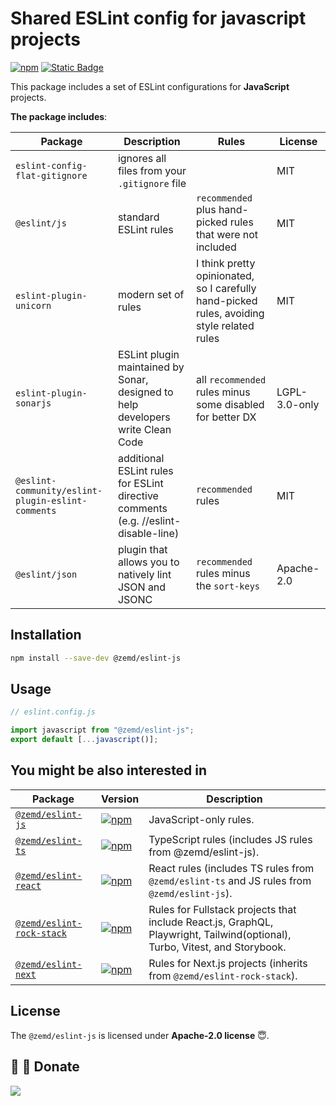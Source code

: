 # Shared ESLint config for javascript projects

[![npm](https://img.shields.io/npm/v/@zemd/eslint-js?color=0000ff&label=npm&labelColor=000)](https://npmjs.com/package/@zemd/eslint-js)
[![Static Badge](https://img.shields.io/badge/%40zemd%2Feslint--config--flat-gray?style=social&logo=github&label=GitHub&labelColor=blue)](https://github.com/zemd/eslint-flat-config)

This package includes a set of ESLint configurations for **JavaScript** projects.

**The package includes**:

| Package                                           | Description                                                                        | Rules                                                                                      | License       |
| ------------------------------------------------- | ---------------------------------------------------------------------------------- | ------------------------------------------------------------------------------------------ | ------------- |
| `eslint-config-flat-gitignore`                    | ignores all files from your `.gitignore` file                                      |                                                                                            | MIT           |
| `@eslint/js`                                      | standard ESLint rules                                                              | `recommended` plus hand-picked rules that were not included                                | MIT           |
| `eslint-plugin-unicorn`                           | modern set of rules                                                                | I think pretty opinionated, so I carefully hand-picked rules, avoiding style related rules | MIT           |
| `eslint-plugin-sonarjs`                           | ESLint plugin maintained by Sonar, designed to help developers write Clean Code    | all `recommended` rules minus some disabled for better DX                                  | LGPL-3.0-only |
| `@eslint-community/eslint-plugin-eslint-comments` | additional ESLint rules for ESLint directive comments (e.g. //eslint-disable-line) | `recommended` rules                                                                        | MIT           |
| `@eslint/json`                                    | plugin that allows you to natively lint JSON and JSONC                             | `recommended` rules minus the `sort-keys`                                                  | Apache-2.0    |

## Installation

```bash
npm install --save-dev @zemd/eslint-js
```

## Usage

```javascript
// eslint.config.js

import javascript from "@zemd/eslint-js";
export default [...javascript()];
```

## You might be also interested in

| Package                                              | Version                                                                                                                                                 | Description                                                                                                                |
| ---------------------------------------------------- | ------------------------------------------------------------------------------------------------------------------------------------------------------- | -------------------------------------------------------------------------------------------------------------------------- |
| [`@zemd/eslint-js`](../js/README.md)                 | [![npm](https://img.shields.io/npm/v/@zemd/eslint-js?color=0000ff&label=npm&labelColor=000)](https://npmjs.com/package/@zemd/eslint-js)                 | JavaScript-only rules.                                                                                                     |
| [`@zemd/eslint-ts`](../ts/README.md)                 | [![npm](https://img.shields.io/npm/v/@zemd/eslint-ts?color=0000ff&label=npm&labelColor=000)](https://npmjs.com/package/@zemd/eslint-ts)                 | TypeScript rules (includes JS rules from @zemd/eslint-js).                                                                 |
| [`@zemd/eslint-react`](../react/README.md)           | [![npm](https://img.shields.io/npm/v/@zemd/eslint-react?color=0000ff&label=npm&labelColor=000)](https://npmjs.com/package/@zemd/eslint-react)           | React rules (includes TS rules from `@zemd/eslint-ts` and JS rules from `@zemd/eslint-js`).                                |
| [`@zemd/eslint-rock-stack`](../rock-stack/README.md) | [![npm](https://img.shields.io/npm/v/@zemd/eslint-rock-stack?color=0000ff&label=npm&labelColor=000)](https://npmjs.com/package/@zemd/eslint-rock-stack) | Rules for Fullstack projects that include React.js, GraphQL, Playwright, Tailwind(optional), Turbo, Vitest, and Storybook. |
| [`@zemd/eslint-next`](../next/README.md)             | [![npm](https://img.shields.io/npm/v/@zemd/eslint-next?color=0000ff&label=npm&labelColor=000)](https://npmjs.com/package/@zemd/eslint-next)             | Rules for Next.js projects (inherits from `@zemd/eslint-rock-stack`).                                                      |

## License

The `@zemd/eslint-js` is licensed under **Apache-2.0 license** 😇.

## 💙 💛 Donate

[![](https://img.shields.io/static/v1?label=UNITED24&message=support%20Ukraine&color=blue)](https://u24.gov.ua/)
